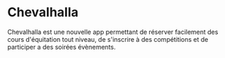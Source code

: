 # Chevalhalla

Chevalhalla est une nouvelle app permettant de réserver facilement des cours 
d'équitation tout niveau, de s'inscrire à des compétitions et de participer a des soirées évènements.
